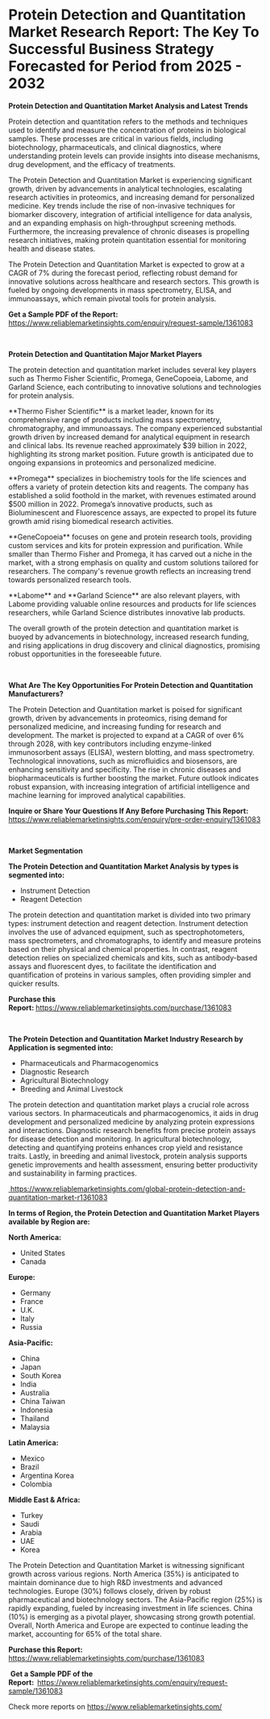 <p><h1>Protein Detection and Quantitation Market Research Report: The Key To Successful Business Strategy Forecasted for Period from 2025 - 2032</h1></p><p><strong>Protein Detection and Quantitation Market Analysis and Latest Trends</strong></p>
<p><p>Protein detection and quantitation refers to the methods and techniques used to identify and measure the concentration of proteins in biological samples. These processes are critical in various fields, including biotechnology, pharmaceuticals, and clinical diagnostics, where understanding protein levels can provide insights into disease mechanisms, drug development, and the efficacy of treatments. </p><p>The Protein Detection and Quantitation Market is experiencing significant growth, driven by advancements in analytical technologies, escalating research activities in proteomics, and increasing demand for personalized medicine. Key trends include the rise of non-invasive techniques for biomarker discovery, integration of artificial intelligence for data analysis, and an expanding emphasis on high-throughput screening methods. Furthermore, the increasing prevalence of chronic diseases is propelling research initiatives, making protein quantitation essential for monitoring health and disease states.</p><p>The Protein Detection and Quantitation Market is expected to grow at a CAGR of 7% during the forecast period, reflecting robust demand for innovative solutions across healthcare and research sectors. This growth is fueled by ongoing developments in mass spectrometry, ELISA, and immunoassays, which remain pivotal tools for protein analysis.</p></p>
<p><strong>Get a Sample PDF of the Report:&nbsp;</strong> <a href="https://www.reliablemarketinsights.com/enquiry/request-sample/1361083?utm_campaign=2951&utm_medium=2&utm_source=Github&utm_content=ia&utm_term=22032025&utm_id=protein-detection-and-quantitation">https://www.reliablemarketinsights.com/enquiry/request-sample/1361083</a></p>
<p>&nbsp;</p>
<p><strong>Protein Detection and Quantitation Major Market Players</strong></p>
<p><p>The protein detection and quantitation market includes several key players such as Thermo Fisher Scientific, Promega, GeneCopoeia, Labome, and Garland Science, each contributing to innovative solutions and technologies for protein analysis.</p><p>**Thermo Fisher Scientific** is a market leader, known for its comprehensive range of products including mass spectrometry, chromatography, and immunoassays. The company experienced substantial growth driven by increased demand for analytical equipment in research and clinical labs. Its revenue reached approximately $39 billion in 2022, highlighting its strong market position. Future growth is anticipated due to ongoing expansions in proteomics and personalized medicine.</p><p>**Promega** specializes in biochemistry tools for the life sciences and offers a variety of protein detection kits and reagents. The company has established a solid foothold in the market, with revenues estimated around $500 million in 2022. Promega’s innovative products, such as Bioluminescent and Fluorescence assays, are expected to propel its future growth amid rising biomedical research activities.</p><p>**GeneCopoeia** focuses on gene and protein research tools, providing custom services and kits for protein expression and purification. While smaller than Thermo Fisher and Promega, it has carved out a niche in the market, with a strong emphasis on quality and custom solutions tailored for researchers. The company's revenue growth reflects an increasing trend towards personalized research tools.</p><p>**Labome** and **Garland Science** are also relevant players, with Labome providing valuable online resources and products for life sciences researchers, while Garland Science distributes innovative lab products.</p><p>The overall growth of the protein detection and quantitation market is buoyed by advancements in biotechnology, increased research funding, and rising applications in drug discovery and clinical diagnostics, promising robust opportunities in the foreseeable future.</p></p>
<p>&nbsp;</p>
<p><strong>What Are The Key Opportunities For Protein Detection and Quantitation Manufacturers?</strong></p>
<p><p>The Protein Detection and Quantitation market is poised for significant growth, driven by advancements in proteomics, rising demand for personalized medicine, and increasing funding for research and development. The market is projected to expand at a CAGR of over 6% through 2028, with key contributors including enzyme-linked immunosorbent assays (ELISA), western blotting, and mass spectrometry. Technological innovations, such as microfluidics and biosensors, are enhancing sensitivity and specificity. The rise in chronic diseases and biopharmaceuticals is further boosting the market. Future outlook indicates robust expansion, with increasing integration of artificial intelligence and machine learning for improved analytical capabilities.</p></p>
<p><strong>Inquire or Share Your Questions If Any Before Purchasing This Report:</strong> <a href="https://www.reliablemarketinsights.com/enquiry/pre-order-enquiry/1361083?utm_campaign=2951&utm_medium=2&utm_source=Github&utm_content=ia&utm_term=22032025&utm_id=protein-detection-and-quantitation">https://www.reliablemarketinsights.com/enquiry/pre-order-enquiry/1361083</a></p>
<p>&nbsp;</p>
<p><strong>Market Segmentation</strong></p>
<p><strong>The Protein Detection and Quantitation Market Analysis by types is segmented into:</strong></p>
<p><ul><li>Instrument Detection</li><li>Reagent Detection</li></ul></p>
<p><p>The protein detection and quantitation market is divided into two primary types: instrument detection and reagent detection. Instrument detection involves the use of advanced equipment, such as spectrophotometers, mass spectrometers, and chromatographs, to identify and measure proteins based on their physical and chemical properties. In contrast, reagent detection relies on specialized chemicals and kits, such as antibody-based assays and fluorescent dyes, to facilitate the identification and quantification of proteins in various samples, often providing simpler and quicker results.</p></p>
<p><strong>Purchase this Report:&nbsp;</strong><a href="https://www.reliablemarketinsights.com/purchase/1361083?utm_campaign=2951&utm_medium=2&utm_source=Github&utm_content=ia&utm_term=22032025&utm_id=protein-detection-and-quantitation">https://www.reliablemarketinsights.com/purchase/1361083</a></p>
<p>&nbsp;</p>
<p><strong>The Protein Detection and Quantitation Market Industry Research by Application is segmented into:</strong></p>
<p><ul><li>Pharmaceuticals and Pharmacogenomics</li><li>Diagnostic Research</li><li>Agricultural Biotechnology</li><li>Breeding and Animal Livestock</li></ul></p>
<p><p>The protein detection and quantitation market plays a crucial role across various sectors. In pharmaceuticals and pharmacogenomics, it aids in drug development and personalized medicine by analyzing protein expressions and interactions. Diagnostic research benefits from precise protein assays for disease detection and monitoring. In agricultural biotechnology, detecting and quantifying proteins enhances crop yield and resistance traits. Lastly, in breeding and animal livestock, protein analysis supports genetic improvements and health assessment, ensuring better productivity and sustainability in farming practices.</p></p>
<p><a href="https://www.reliablemarketinsights.com/global-protein-detection-and-quantitation-market-r1361083?utm_campaign=2951&utm_medium=2&utm_source=Github&utm_content=ia&utm_term=22032025&utm_id=protein-detection-and-quantitation">&nbsp;https://www.reliablemarketinsights.com/global-protein-detection-and-quantitation-market-r1361083</a></p>
<p><strong>In terms of Region, the Protein Detection and Quantitation Market Players available by Region are:</strong></p>
<p>
    <p> <strong> North America: </strong>
        <ul>
            <li>United States</li>
            <li>Canada</li>
        </ul>
        </p> 
    <p> <strong> Europe: </strong>
        <ul>
            <li>Germany</li>
            <li>France</li>
            <li>U.K.</li>
            <li>Italy</li>
            <li>Russia</li>
        </ul>
        </p> 
    <p> <strong> Asia-Pacific: </strong>
        <ul>
            <li>China</li>
            <li>Japan</li>
            <li>South Korea</li>
            <li>India</li>
            <li>Australia</li>
            <li>China Taiwan</li>
            <li>Indonesia</li>
            <li>Thailand</li>
            <li>Malaysia</li>
        </ul>
        </p> 
    <p> <strong> Latin America: </strong>
        <ul>
            <li>Mexico</li>
            <li>Brazil</li>
            <li>Argentina Korea</li>
            <li>Colombia</li>
        </ul>
        </p> 
    <p> <strong> Middle East & Africa: </strong>
        <ul>
            <li>Turkey</li>
            <li>Saudi</li>
            <li>Arabia</li>
            <li>UAE</li>
            <li>Korea</li>
        </ul>
    </p>
    </p>
<p><p>The Protein Detection and Quantitation Market is witnessing significant growth across various regions. North America (35%) is anticipated to maintain dominance due to high R&D investments and advanced technologies. Europe (30%) follows closely, driven by robust pharmaceutical and biotechnology sectors. The Asia-Pacific region (25%) is rapidly expanding, fueled by increasing investment in life sciences. China (10%) is emerging as a pivotal player, showcasing strong growth potential. Overall, North America and Europe are expected to continue leading the market, accounting for 65% of the total share.</p></p>
<p><strong>Purchase this Report: </strong><a href="https://www.reliablemarketinsights.com/purchase/1361083?utm_campaign=2951&utm_medium=2&utm_source=Github&utm_content=ia&utm_term=22032025&utm_id=protein-detection-and-quantitation">https://www.reliablemarketinsights.com/purchase/1361083</a></p>
<p>&nbsp;<strong>Get a Sample PDF of the Report:&nbsp;&nbsp;</strong><a href="https://www.reliablemarketinsights.com/enquiry/request-sample/1361083?utm_campaign=2951&utm_medium=2&utm_source=Github&utm_content=ia&utm_term=22032025&utm_id=protein-detection-and-quantitation">https://www.reliablemarketinsights.com/enquiry/request-sample/1361083</a></p>
<p><strong></strong></p>
<p>Check more reports on <a href="https://www.reliablemarketinsights.com/?utm_campaign=2951&utm_medium=2&utm_source=Github&utm_content=ia&utm_term=22032025&utm_id=protein-detection-and-quantitation">https://www.reliablemarketinsights.com/</a></p>